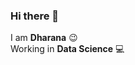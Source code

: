 ### Hi there 👋
  I am <b>Dharana</b> :wink: </br>
  Working in <b>Data Science</b> :computer: </br>
